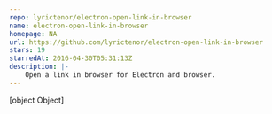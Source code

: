 ```yaml
---
repo: lyrictenor/electron-open-link-in-browser
name: electron-open-link-in-browser
homepage: NA
url: https://github.com/lyrictenor/electron-open-link-in-browser
stars: 19
starredAt: 2016-04-30T05:31:13Z
description: |-
    Open a link in browser for Electron and browser.
---
```


[object Object]
